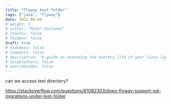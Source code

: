 ```yaml
---
title: "Flyway test folder"
tags: ["java", "flyway"]
date: 2022-08-04
# weight: 1
# author: "Peter Dieleman"
# showToc: false
# TocOpen: false
draft: true
# hidemeta: false
# comments: false
# description: "A guide on extending the battery life of your linux laptop"
# disableShare: false
# searchHidden: false
---
```


can we access test directory?

https://stackoverflow.com/questions/61082303/does-flyway-support-sql-migrations-under-test-folder